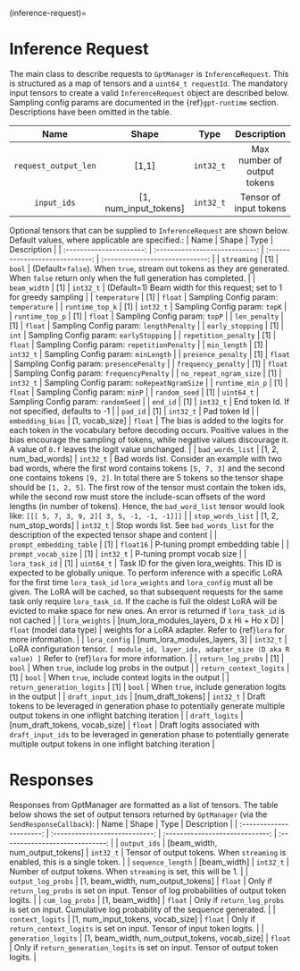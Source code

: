 (inference-request)=

# Inference Request

The main class to describe requests to `GptManager` is `InferenceRequest`. This is structured as a map of tensors and a `uint64_t requestId`.
The mandatory input tensors to create a valid `InferenceRequest` object are described below. Sampling config params are documented in the {ref}`gpt-runtime` section. Descriptions have been omitted in the table.

| Name | Shape | Type | Description |
| :----------------------: | :----------------------------: | :-----------------------------: | :-----------------------------: |
| `request_output_len` | [1,1] | `int32_t` | Max number of output tokens |
| `input_ids` | [1, num_input_tokens] | `int32_t` | Tensor of input tokens |

Optional tensors that can be supplied to `InferenceRequest` are shown below. Default values, where applicable are specified.:
| Name | Shape | Type | Description |
| :----------------------: | :----------------------------: | :-----------------------------: | :-----------------------------: |
| `streaming` | [1] | `bool` | (Default=`false`). When `true`, stream out tokens as they are generated. When `false` return only when the full generation has completed.  |
| `beam_width` | [1] | `int32_t` | (Default=1) Beam width for this request; set to 1 for greedy sampling |
| `temperature` | [1] | `float` | Sampling Config param: `temperature` |
| `runtime_top_k` | [1] | `int32_t` | Sampling Config param: `topK` |
| `runtime_top_p` | [1] | `float` | Sampling Config param: `topP` |
| `len_penalty` | [1] | `float` | Sampling Config param: `lengthPenalty` |
| `early_stopping` | [1] | `int` | Sampling Config param: `earlyStopping` |
| `repetition_penalty` | [1] | `float` | Sampling Config param: `repetitionPenalty` |
| `min_length` | [1] | `int32_t` | Sampling Config param: `minLength` |
| `presence_penalty` | [1] | `float` | Sampling Config param: `presencePenalty` |
| `frequency_penalty` | [1] | `float` | Sampling Config param: `frequencyPenalty` |
| `no_repeat_ngram_size` | [1] | `int32_t` | Sampling Config param: `noRepeatNgramSize` |
| `runtime_min_p` | [1] | `float` | Sampling Config param: `minP` |
| `random_seed` | [1] | `uint64_t` | Sampling Config param: `randomSeed` |
| `end_id` | [1] | `int32_t` | End token Id. If not specified, defaults to -1 |
| `pad_id` | [1] | `int32_t` | Pad token Id |
| `embedding_bias` | [1, vocab_size] | `float` | The bias is added to the logits for each token in the vocabulary before decoding occurs. Positive values in the bias encourage the sampling of tokens, while negative values discourage it. A value of `0.f` leaves the logit value unchanged. |
| `bad_words_list` | [1, 2, num_bad_words] | `int32_t` | Bad words list. Consider an example with two bad words, where the first word contains tokens `[5, 7, 3]` and the second one contains tokens `[9, 2]`. In total there are 5 tokens so the tensor shape should be `[1, 2, 5]`. The first row of the tensor must contain the token ids, while the second row must store the include-scan offsets of the word lengths (in number of tokens). Hence, the `bad_word_list` tensor would look like: `[[[ 5, 7, 3, 9, 2][ 3, 5, -1, -1, -1]]]` |
| `stop_words_list` | [1, 2, num_stop_words] | `int32_t` | Stop words list. See `bad_words_list` for the description of the expected tensor shape and content |
| `prompt_embedding_table` | [1] | `float16` | P-tuning prompt embedding table |
| `prompt_vocab_size` | [1] | `int32_t` | P-tuning prompt vocab size |
| `lora_task_id` | [1] | `uint64_t` | Task ID for the given lora_weights.  This ID is expected to be globally unique.  To perform inference with a specific LoRA for the first time `lora_task_id` `lora_weights` and `lora_config` must all be given.  The LoRA will be cached, so that subsequent requests for the same task only require `lora_task_id`. If the cache is full the oldest LoRA will be evicted to make space for new ones.  An error is returned if `lora_task_id` is not cached |
| `lora_weights` | [num_lora_modules_layers, D x Hi + Ho x D] | `float` (model data type) | weights for a LoRA adapter. Refer to {ref}`lora` for more information. |
| `lora_config` | [num_lora_modules_layers, 3] | `int32_t` | LoRA configuration tensor. `[ module_id, layer_idx, adapter_size (D aka R value) ]` Refer to {ref}`lora` for more information. |
| `return_log_probs` | [1] | `bool` | When `true`, include log probs in the output |
| `return_context_logits` | [1] | `bool` | When `true`, include context logits in the output |
| `return_generation_logits` | [1] | `bool` | When `true`, include generation logits in the output |
| `draft_input_ids` | [num_draft_tokens] | `int32_t` | Draft tokens to be leveraged in generation phase to potentially generate multiple output tokens in one inflight batching iteration |
| `draft_logits` | [num_draft_tokens, vocab_size] | `float` | Draft logits associated with `draft_input_ids` to be leveraged in generation phase to potentially generate multiple output tokens in one inflight batching iteration |

# Responses

Responses from GptManager are formatted as a list of tensors. The table below shows the set of output tensors returned by `GptManager` (via the `SendResponseCallback`):
| Name | Shape | Type | Description |
| :----------------------: | :----------------------------: | :-----------------------------: | :-----------------------------: |
| `output_ids` | [beam_width, num_output_tokens] | `int32_t` | Tensor of output tokens. When `streaming` is enabled, this is a single token. |
| `sequence_length` | [beam_width] | `int32_t` | Number of output tokens. When `streaming` is set, this will be 1. |
| `output_log_probs` | [1, beam_width, num_output_tokens] | `float` | Only if `return_log_probs` is set on input. Tensor of log probabilities of output token logits. |
| `cum_log_probs` | [1, beam_width] | `float` | Only if `return_log_probs` is set on input. Cumulative log probability of the sequence generated. |
| `context_logits` | [1, num_input_tokens, vocab_size] | `float` | Only if `return_context_logits` is set on input. Tensor of input token logits. |
| `generation_logits` | [1, beam_width, num_output_tokens, vocab_size] | `float` | Only if `return_generation_logits` is set on input. Tensor of output token logits. |
